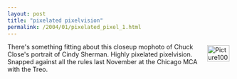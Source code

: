 ```yaml
---
layout: post
title: "pixelated pixelvision"
permalink: /2004/01/pixelated_pixel_1.html
---
```


<p><a href="http://sippey.typepad.com/filtered/Picture100_09Nov031.html" onclick="window.open('http://sippey.typepad.com/filtered/Picture100_09Nov031.html','popup','width=640,height=480,scrollbars=no,resizable=no,toolbar=no,directories=no,location=no,menubar=no,status=no,left=0,top=0'); return false"><img alt="Picture100_09Nov03" src="http://sippey.typepad.com/filtered/Picture100_09Nov03-thumb.jpg" width="50" height="37" border="0" align="right" hspace="5" vspace="5" /></a>  There's something fitting about this closeup mophoto of Chuck Close's portrait of Cindy Sherman.  Highly pixelated pixelvision.  Snapped against all the rules last November at the Chicago MCA with the Treo.</p>


